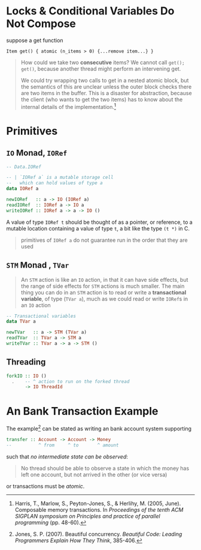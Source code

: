 # Locks & Conditional Variables Do Not Compose

suppose a get function
```
Item get() { atomic (n_items > 0) {...remove item...} }
```

>How could we take two **consecutive** items? We cannot call `get(); get()`, because another thread might perform an intervening get.
>
>We could try wrapping two calls to get in a nested atomic block, but the semantics of this are unclear unless the outer block checks there are two items in the buffer. This is a disaster for abstraction, because the client (who wants to get the two items) has to know about the internal details of the implementation.[^2]

# Primitives


## `IO` Monad, `IORef`

```haskell
-- Data.IORef

-- | `IORef a` is a mutable storage cell 
--   which can hold values of type a
data IORef a 

newIORef   :: a -> IO (IORef a) 
readIORef  :: IORef a -> IO a 
writeIORef :: IORef a -> a -> IO ()
```
A value of type `IORef t` should be thought of as a pointer, or reference, to a mutable location containing a value of type `t`, a bit like the type `(t *)` in C.

> primitives of `IORef a` do not guarantee run in the order that they are used



## `STM` Monad , `TVar`

> An `STM` action is like an `IO` action, in that it can have side effects, but the range of side effects for `STM` actions is much smaller. The main thing you can do in an `STM` action is to read or write a **transactional variable**, of type (`TVar a`), much as we could read or write `IORef`s in an `IO` action

```haskell
-- Transactional variables 
data TVar a 

newTVar   :: a -> STM (TVar a) 
readTVar  :: TVar a -> STM a 
writeTVar :: TVar a -> a -> STM ()
```

## Threading

```haskell
forkIO :: IO () 
  .    -- ^ action to run on the forked thread
       -> IO ThreadId
```


# An Bank Transaction Example

The example[^1] can be stated as writing an bank account system supporting
```haskell
transfer :: Account -> Account -> Money
--          ^ from     ^ to       ^ amount
```
such that _no intermediate state can be observed_:

> No thread should be able to observe a state in which the money has left one account, but not arrived in the other (or vice versa)

or  transactions must be _atomic_.





[^1]: Jones, S. P. (2007). Beautiful concurrency. _Beautiful Code: Leading Programmers Explain How They Think_, 385-406.
[^2]: Harris, T., Marlow, S., Peyton-Jones, S., & Herlihy, M. (2005, June). Composable memory transactions. In _Proceedings of the tenth ACM SIGPLAN symposium on Principles and practice of parallel programming_ (pp. 48-60).
